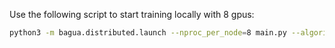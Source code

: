 Use the following script to start training locally with 8 gpus:

```bash
python3 -m bagua.distributed.launch --nproc_per_node=8 main.py --algorithm gradient_allreduce --num-local-experts 2
```
